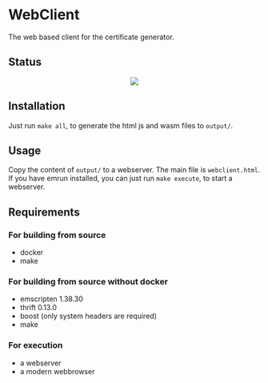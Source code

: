 # WebClient
The web based client for the certificate generator.


## Status

[<p align="center"><img src="https://images.madmanfred.com/webclient-status.jpg"></p>](https://concourse.einhorn.jetzt/teams/main/pipelines/webclient)


## Installation
Just run `make all`, to generate the html js and wasm files to `output/`.

## Usage
Copy the content of `output/` to a webserver. The main file is `webclient.html`.
If you have emrun installed, you can just run `make execute`, to start a webserver.

## Requirements
### For building from source
 - docker
 - make
### For building from source without docker
- emscripten 1.38.30
- thrift 0.13.0
- boost (only system headers are required)
- make
### For execution
- a webserver
- a modern webbrowser
